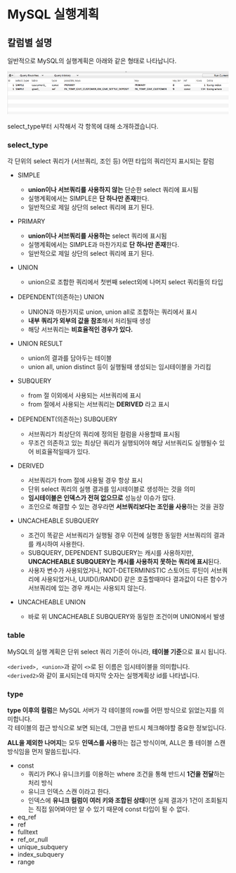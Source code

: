 # MySQL 실행계획

## 칼럼별 설명

일반적으로 MySQL의 실행계획은 아래와 같은 형태로 나타납니다.

![실행계획](./images/실행계획샘플.png)

select_type부터 시작해서 각 항목에 대해 소개하겠습니다.

### select_type

각 단위의 select 쿼리가 (서브쿼리, 조인 등) 어떤 타입의 쿼리인지 표시되는 칼럼

* SIMPLE
  * **union이나 서브쿼리를 사용하지 않는** 단순한 select 쿼리에 표시됨
  * 실행계획에서는 SIMPLE은 **단 하나만 존재**한다.
  * 일반적으로 제일 상단의 select 쿼리에 표기 된다.
* PRIMARY
  * **union이나 서브쿼리를 사용하는** select 쿼리에 표시됨
  * 실행계획에서는 SIMPLE과 마찬가지로 **단 하나만 존재**한다.
  * 일반적으로 제일 상단의 select 쿼리에 표기 된다.
* UNION
  * union으로 조합한 쿼리에서 첫번째 select외에 나머지 select 쿼리들의 타입

* DEPENDENT(의존하는) UNION
  * UNION과 마찬가지로 union, union all로 조합하는 쿼리에서 표시
  * **내부 쿼리가 외부의 값을 참조**해서 처리될때 생성
  * 해당 서브쿼리는 **비효율적인 경우가 있다.**

* UNION RESULT
  * union의 결과를 담아두는 테이블
  * union all, union distinct 등이 실행될때 생성되는 임시테이블을 가리킴

* SUBQUERY
  * from 절 이외에서 사용되는 서브쿼리에 표시
  * from 절에서 사용되는 서브쿼리는 **DERIVED** 라고 표시

* DEPENDENT(의존하는) SUBQUERY
  * 서브쿼리가 최상단의 쿼리에 정의된 컬럼을 사용할때 표시됨  
  * 무조건 의존하고 있는 최상단 쿼리가 실행되어야 해당 서브쿼리도 실행될수 있어 비효율적일때가 있다.

* DERIVED
  * 서브쿼리가 from 절에 사용될 경우 항상 표시
  * 단위 select 쿼리의 실행 결과를 임시테이블로 생성하는 것을 의미
  * **임시테이블은 인덱스가 전혀 없으므로** 성능상 이슈가 많다.
  * 조인으로 해결할 수 있는 경우라면 **서브쿼리보다는 조인을 사용**하는 것을 권장

* UNCACHEABLE SUBQUERY
  * 조건이 똑같은 서브쿼리가 실행될 경우 이전에 실행한 동일한 서브쿼리의 결과를 캐시하여 사용한다.
  * SUBQUERY, DEPENDENT SUBQUERY는 캐시를 사용하지만, **UNCACHEABLE SUBQUERY는 캐시를 사용하지 못하는 쿼리에 표시**된다.
  * 사용자 변수가 사용되었거나, NOT-DETERMINISTIC 스토어드 루틴이 서브쿼리에 사용되었거나, UUID()/RAND() 같은 호출할때마다 결과값이 다른 함수가 서브쿼리에 있는 경우 캐시는 사용되지 않는다.

* UNCACHEABLE UNION
  * 바로 위 UNCACHEABLE SUBQUERY와 동일한 조건이며 UNION에서 발생

### table

MySQL의 실행 계획은 단위 select 쿼리 기준이 아니라, **테이블 기준**으로 표시 됩니다.  

```<derived>, <union>```과 같이 ```<>```로 된 이름은 임시테이블을 의미합니다.  
```<derived2>```와 같이 표시되는데 마지막 숫자는 실행계획상 id를 나타냅니다.  

### type

**type 이후의 컬럼**은 MySQL 서버가 각 테이블의 row를 어떤 방식으로 읽었는지를 의미합니다.  
각 테이블의 접근 방식으로 보면 되는데, 그만큼 반드시 체크해야할 중요한 정보입니다.  
  
**ALL을 제외한 나머지**는 모두 **인덱스를 사용**하는 접근 방식이며, ALL은 풀 테이블 스캔 방식임을 먼저 말씀드립니다.  

* const
  * 쿼리가 PK나 유니크키를 이용하는 where 조건을 통해 반드시 **1건을 전달**하는 처리 방식
  * 유니크 인덱스 스캔 이라고 한다.
  * 인덱스에 **유니크 컬럼이 여러 키와 조합된 상태**이면 실제 결과가 1건이 조회될지는 직접 읽어봐야만 알 수 있기 때문에 const 타입이 될 수 없다.
* eq_ref
* ref
* fulltext
* ref_or_null
* unique_subquery
* index_subquery
* range